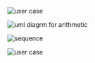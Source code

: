 ![user case](https://user-images.githubusercontent.com/78854021/107876244-d6cb9180-6eea-11eb-9dba-34f8e22d5e34.jpg)

![uml diagrm for arithmetic](https://user-images.githubusercontent.com/78854021/107877504-ebac2300-6ef2-11eb-9403-9ac2c236203d.jpg)


![sequence](https://user-images.githubusercontent.com/78854021/107877506-ec44b980-6ef2-11eb-88b8-5f0a9bb87228.jpeg)

![user case](https://user-images.githubusercontent.com/78854021/107877509-ecdd5000-6ef2-11eb-89cd-38906147ac3d.jpg)
